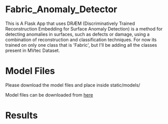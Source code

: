 # Fabric_Anomaly_Detector
This is A Flask App that uses DRÆM (Discriminatively Trained Reconstruction Embedding for Surface Anomaly Detection) is a method for detecting anomalies in surfaces, such as defects or damage, using a combination of reconstruction and classification techniques.
For now its trained on only one class that is 'Fabric', but I'll be adding all the classes present in MVtec Dataset.

# Model Files

Please download the model files and place inside static/models/

Model files can be downloaded from [here]()


# Results


